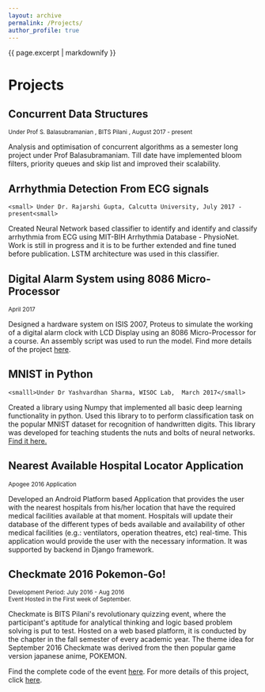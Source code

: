 ```yaml
---
layout: archive
permalink: /Projects/
author_profile: true
---
```


{{ page.excerpt | markdownify }}

# Projects

## Concurrent Data Structures
<small> Under Prof S. Balasubramanian , BITS Pilani , August 2017 - present
</small>
<p>
Analysis and optimisation of concurrent algorithms as a semester long project under Prof Balasubramaniam. Till date have implemented bloom filters, priority queues and skip list and improved their scalability.
</p>

## Arrhythmia Detection From ECG signals 
    <small> Under Dr. Rajarshi Gupta, Calcutta University, July 2017 - present<small>

<p>Created Neural Network based classifier to identify and identify and classify arrhythmia from ECG using MIT-BIH Arrhythmia Database - PhysioNet. Work is still in progress and it is to be further extended and fine tuned before publication. LSTM architecture was used in this classifier.
</p>

## Digital Alarm System using 8086 Micro-Processor
<small>April 2017</small>

<p>Designed a hardware system on ISIS 2007, Proteus to simulate the working of a digital alarm clock with LCD Display using an 8086 Micro-Processor for a course. An assembly script was used to run the model. Find more details of the project <a href="https://github.com/atalukdar/MUPI_digital_clock">here</a>.</p>

## MNIST in Python
    <smalll>Under Dr Yashvardhan Sharma, WISOC Lab,  March 2017</small>

<p>Created a library using Numpy that implemented all basic deep learning functionality in python. Used this library to to perform classification task on the popular MNIST dataset for recognition of handwritten digits. This library was developed for teaching students the nuts and bolts of neural networks.
<a href ="https://github.com/atalukdar/MNISTinPython">Find it here.</a></p>

## Nearest Available Hospital Locator Application 
<small>Apogee 2016 Application
</small>
<p>
Developed an Android Platform based Application that provides the user with the nearest hospitals from his/her location that have the required medical facilities available at that moment. Hospitals will update their database of the different types of beds available and availability of other medical facilities (e.g.: ventilators, operation theatres, etc) real-time. This application would provide the user with the necessary information. It was supported by backend in Django framework.
</p>


## Checkmate 2016 Pokemon-Go!
<small>Development Period: July 2016 - Aug 2016 </small><br>
<small>Event Hosted in the First week of September.</small>

<p>Checkmate is BITS Pilani's revolutionary quizzing event, where the participant's aptitude for analytical thinking and logic based problem solving is put to test. Hosted on a web based platform, it is conducted by the chapter in the fall semester of every academic year. The theme idea for September 2016 Checkmate was derived from the then popular game version japanese anime, POKEMON.</p>

<p>Find the complete code of the event <a href="https://github.com/jbnerd/Pokemon-Checkmate-2016">here</a>. For more details of this project, click <a href="/projects/Checkmate_2016_pokemon_go/">here</a>.</p>


